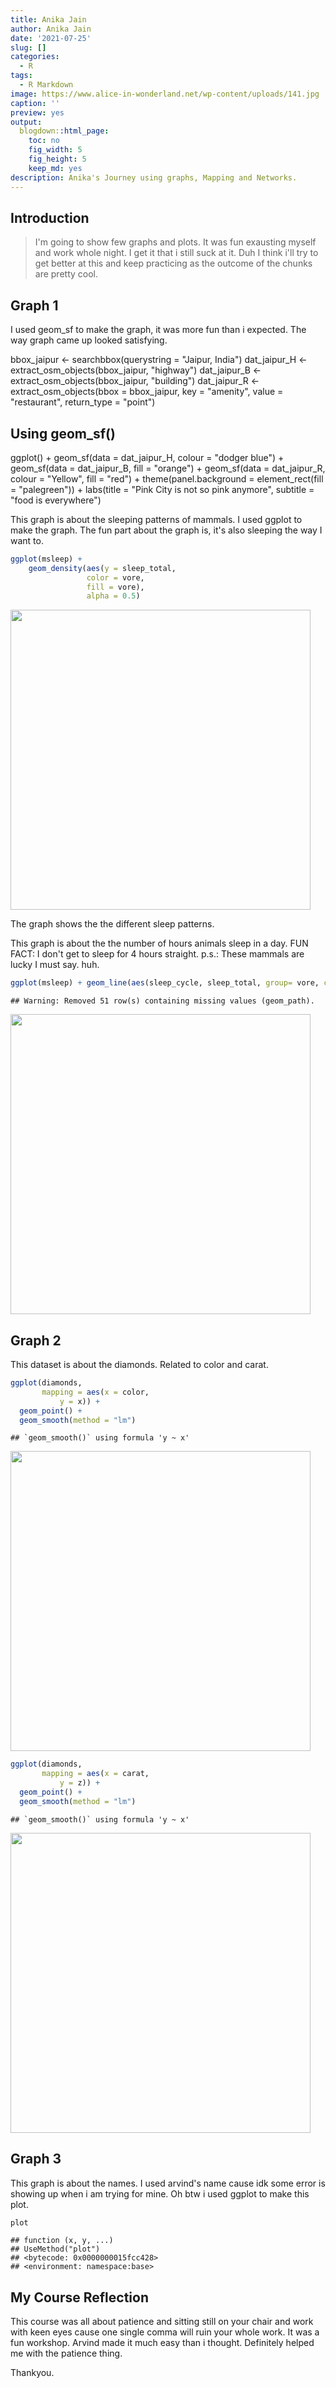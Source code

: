 ```yaml
---
title: Anika Jain
author: Anika Jain
date: '2021-07-25'
slug: []
categories:
  - R
tags:
  - R Markdown
image: https://www.alice-in-wonderland.net/wp-content/uploads/141.jpg
caption: ''
preview: yes
output:
  blogdown::html_page:
    toc: no
    fig_width: 5
    fig_height: 5
    keep_md: yes
description: Anika's Journey using graphs, Mapping and Networks.
---
```





## Introduction

> I'm going to show few graphs and plots. It was fun exausting myself and work whole night. I get it that i still suck at it. Duh I think i'll try to get better at this and keep practicing as the outcome of the chunks are pretty cool. 

## Graph 1

I used geom_sf to make the graph, it was more fun than i expected. The way graph came up looked satisfying. 


bbox_jaipur <- searchbbox(querystring = "Jaipur, India")
dat_jaipur_H <- extract_osm_objects(bbox_jaipur, "highway")
dat_jaipur_B <- extract_osm_objects(bbox_jaipur, "building")
dat_jaipur_R <- extract_osm_objects(bbox = bbox_jaipur, key = "amenity", value = "restaurant", return_type = "point")

## Using geom_sf()
ggplot() + 
  geom_sf(data = dat_jaipur_H, colour = "dodger blue") + 
  geom_sf(data = dat_jaipur_B, fill = "orange") + 
  geom_sf(data = dat_jaipur_R, colour = "Yellow", fill = "red") + 
  theme(panel.background = element_rect(fill = "palegreen")) + 
  labs(title = "Pink City is not so pink anymore", subtitle = "food is everywhere")




This graph is about the sleeping patterns of mammals. I used ggplot to make the graph.
The fun part about the graph is, it's also sleeping the way I want to. 


```r
ggplot(msleep) + 
    geom_density(aes(y = sleep_total, 
                 color = vore, 
                 fill = vore), 
                 alpha = 0.5)
```

<img src="index_files/figure-html/unnamed-chunk-1-1.png" width="480" />

The graph shows the the different sleep patterns.


This graph is about the the number of hours animals sleep in a day.
FUN FACT: I don't get to sleep for 4 hours straight. 
p.s.: These mammals are lucky I must say. huh.


```r
ggplot(msleep) + geom_line(aes(sleep_cycle, sleep_total, group= vore, color= vore))
```

```
## Warning: Removed 51 row(s) containing missing values (geom_path).
```

<img src="index_files/figure-html/unnamed-chunk-2-1.png" width="480" />

## Graph 2

This dataset is about the diamonds. Related to color and carat. 


```r
ggplot(diamonds, 
       mapping = aes(x = color, 
           y = x)) +
  geom_point() +
  geom_smooth(method = "lm")
```

```
## `geom_smooth()` using formula 'y ~ x'
```

<img src="index_files/figure-html/unnamed-chunk-3-1.png" width="480" />

```r
ggplot(diamonds, 
       mapping = aes(x = carat, 
           y = z)) +
  geom_point() +
  geom_smooth(method = "lm")
```

```
## `geom_smooth()` using formula 'y ~ x'
```

<img src="index_files/figure-html/unnamed-chunk-3-2.png" width="480" />

## Graph 3

This graph is about the names. I used arvind's name cause idk some error is showing up when i am trying for mine. 
Oh btw i used ggplot to make this plot.


```r
plot 
```

```
## function (x, y, ...) 
## UseMethod("plot")
## <bytecode: 0x0000000015fcc428>
## <environment: namespace:base>
```

## My Course Reflection

This course was all about patience and sitting still on your chair and work with keen eyes cause one single comma will ruin your whole work. 
It was a fun workshop. Arvind made it much easy than i thought. 
Definitely helped me with the patience thing.

Thankyou.
